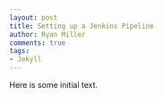 ```yaml
---
layout: post
title: Setting up a Jenkins Pipeline
author: Ryan Miller
comments: true
tags:
- Jekyll
---
```

Here is some initial text.
